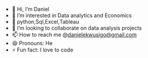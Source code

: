 - 👋 Hi, I’m Daniel
- 👀 I’m interested in Data analytics and Economics
- 🌱 python,Sql,Excel,Tableau
- 💞️ I’m looking to collaborate on data analysis projects
- 📫 How to reach me @danielekwusigo@gmail.com
- 😄 Pronouns: He 
- ⚡ Fun fact: I love to code

<!---
Danirex001/Danirex001 is a ✨ special ✨ repository because its `README.md` (this file) appears on your GitHub profile.
You can click the Preview link to take a look at your changes.
--->
